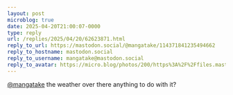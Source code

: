 ```yaml
---
layout: post
microblog: true
date: 2025-04-20T21:00:07-0000
type: reply
url: /replies/2025/04/20/62623871.html
reply_to_url: https://mastodon.social/@mangatake/114371841235494662
reply_to_hostname: mastodon.social
reply_to_username: mangatake@mastodon.social
reply_to_avatar: https://micro.blog/photos/200/https%3A%2F%2Ffiles.mastodon.social%2Faccounts%2Favatars%2F114%2F173%2F065%2F093%2F931%2F236%2Foriginal%2F9da586dc14c621ee.jpg
---
```

<p><span class="h-card"><a href="https://micro.blog/mangatake@mastodon.social" class="u-url mention">@mangatake</a></span> the weather over there anything to do with it?</p>
